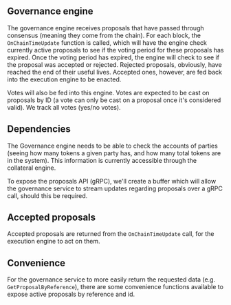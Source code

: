## Governance engine

The governance engine receives proposals that have passed through consensus (meaning they come from the chain). For each block, the `OnChainTimeUpdate` function is called, which will have the engine check currently active proposals to see if the voting period for these proposals has expired.
Once the voting period has expired, the engine will check to see if the proposal was accepted or rejected. Rejected proposals, obviously, have reached the end of their useful lives. Accepted ones, however, are fed back into the execution engine to be enacted.

Votes will also be fed into this engine. Votes are expected to be cast on proposals by ID (a vote can only be cast on a proposal once it's considered valid). We track all votes (yes/no votes).

## Dependencies

The Governance engine needs to be able to check the accounts of parties (seeing how many tokens a given party has, and how many total tokens are in the system). This information is currently accessible through the collateral engine.

To expose the proposals API (gRPC), we'll create a buffer which will allow the governance service to stream updates regarding proposals over a gRPC call, should this be required.

## Accepted proposals

Accepted proposals are returned from the `OnChainTimeUpdate` call, for the execution engine to act on them.

## Convenience

For the governance service to more easily return the requested data (e.g. `GetProposalByReference`), there are some convenience functions available to expose active proposals by reference and id.